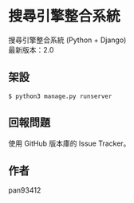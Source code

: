 # 搜尋引擎整合系統
搜尋引擎整合系統 (Python + Django)<br>
最新版本：2.0

## 架設
`$ python3 manage.py runserver`

## 回報問題
使用 GitHub 版本庫的 Issue Tracker。

## 作者
pan93412
